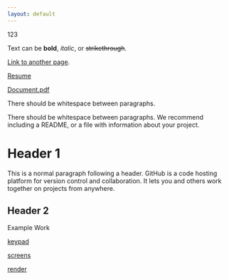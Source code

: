 ```yaml
---
layout: default
---
```


123

Text can be **bold**, _italic_, or ~~strikethrough~~.

[Link to another page](./about.md).

[Resume](./pages/resume.md)

[Document.pdf](./documents/BlankPage.pdf)

There should be whitespace between paragraphs.

There should be whitespace between paragraphs. We recommend including a README, or a file with information about your project.

# Header 1

This is a normal paragraph following a header. GitHub is a code hosting platform for version control and collaboration. It lets you and others work together on projects from anywhere.

## Header 2

Example Work

[keypad](./pages/showcase/lsws/keypad/index.md)

[screens](./pages/showcase/lsws/screens/index.md)

[render](./pages/showcase/lsws/render/index.md)
